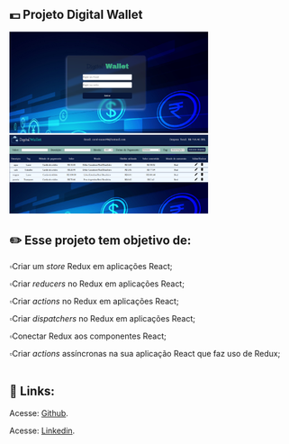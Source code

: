 ## 💵️ Projeto Digital Wallet

<img src="https://github.com/carolhn/Projeto-Digital-Wallet/blob/main/imagem.png?raw=true" alt="imagem.png" style="max-width: 70%;">
<br>
<img src="https://github.com/carolhn/Projeto-Digital-Wallet/blob/main/imagem1.png?raw=true" alt="imagem2.png" style="max-width: 70%;">

## ✏️  Esse projeto tem objetivo de:

 ▫️Criar um _store_ Redux em aplicações React;<br>

▫️Criar _reducers_ no Redux em aplicações React;<br>

▫️Criar _actions_ no Redux em aplicações React;<br>

▫️Criar _dispatchers_ no Redux em aplicações React;<br>

▫️Conectar Redux aos componentes React;<br>

▫️Criar _actions_ assíncronas na sua aplicação React que faz uso de Redux;<br>
<br>
## 🔗️ Links:

<p>Acesse: <a href="https://github.com/carolhn" target="_blank" rel="noopener noreferrer">Github</a>.</p>

<p>Acesse: <a href="https://www.linkedin.com/in/caroline-nunes-desenvolvimento-fullstack/" target="_blank" rel="noopener noreferrer">Linkedin</a>.</p>

